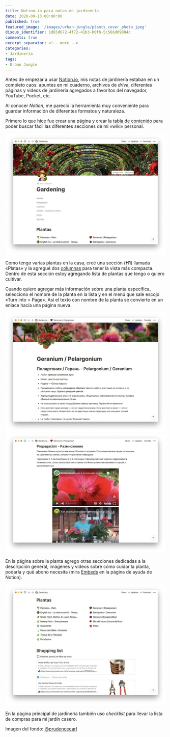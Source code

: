 ```yaml
---
title: Notion.io para notas de jardinería
date: 2020-09-13 00:00:00
published: true
featured_image: '/images/urban-jungle/plants_cover_photo.jpeg'
disqus_identifier: 1d65d672-4f72-41b3-b0fb-5c566d09884c
comments: true
excerpt_separator: <!-- more -->
categories:
- Jardinería
tags:
- Urban Jungle
---
```


Antes de empezar a usar [Notion.io](https://www.notion.so/), mis notas de jardinería estaban 
en un completo caos: apuntes en mi cuaderno, archivos de *drive*, diferentes páginas y 
videos de jardinería agregados a favoritos del navegador, YouTube, Pocket, etc.

<!-- more -->

Al conocer *Notion*, me pareció la herramienta muy conveniente para guardar 
información de diferentes formatos y naturaleza.

Primero lo que hice fue crear una página y crear 
[la tabla de contenido](https://www.notion.so/Table-of-contents-50de58f824bf4100a4a9fa5b6f783c2b)
para poder buscar fácil las diferentes secciones de mi «wiki» personal.

![](/images/urban-jungle/notion_01.jpg)

Como tengo varias plantas en la casa, creé una sección (**H1**) llamada «Platas»
y la agregué dos [columnas](https://www.notion.so/Columns-headings-dividers-cfb4afc3f77a4c03b26267ae4754a9f0) 
para tener la vista más compacta. Dentro de esta sección estoy agregando 
lista de plantas que tengo o quiero cultivar. 

Cuando quiero agregar más información sobre una planta específica, 
selecciono el nombre de la planta en la lista
y en el menú que sale escojo «Turn into > Page».
Así el texto con nombre de la planta se convierte en un enlace hacía una página
nueva. 

<div class="gallery" data-columns="1">
	<img src="/images/urban-jungle/notion_03.jpg">
	<img src="/images/urban-jungle/notion_04.jpg">
</div>

En la página sobre la planta agrego otras secciones dedicadas a la descripción 
general, imágenes y videos sobre cómo cuidar la planta, podarla y qué abono necesita
(mira [Embeds](https://www.notion.so/Embeds-6b7133323590447b9d8e963c136ebce5)
en la página de ayuda de Notion).

![](/images/urban-jungle/notion_02.jpg)

En la página principal de jardinería también uso *checklist* para 
llevar la lista de compras para mi jardín casero.

Imagen del fondo: [@prudenceearl](https://unsplash.com/photos/NwBx723XaHw)